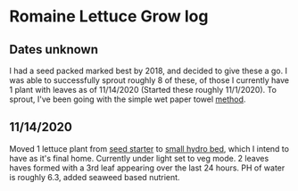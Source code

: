 # Romaine Lettuce Grow log
## Dates unknown
I had a seed packed marked best by 2018, and decided to give these a go. I was able to successfully sprout roughly 8 of these, of those I currently have 1 plant with leaves as of 11/14/2020 (Started these roughly 11/1/2020). To sprout, I've been going with the simple wet paper towel [method](Methodology). 

## 11/14/2020
Moved 1 lettuce plant from [seed starter](https://amzn.to/2Kb9sBx) to [small hydro bed](https://amzn.to/3kvjSbG), which I intend to have as it's final home. Currently under light set to veg mode. 2 leaves haves formed with a 3rd leaf appearing over the last 24 hours. PH of water is roughly 6.3, added seaweed based nutrient.
